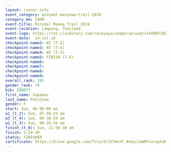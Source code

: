 ```yaml
---
layout: runner-info 
event_category: minimal-meniewa-trail-2019 
category_km: 29KM 
event-title: Minimal Maewa Trail 2019 
event-location: Lampang, Thailand 
event-logo: https://res.cloudinary.com/raceyaya/image/upload/v1569072805/logo/minimal-trail_ktnvsp.jpg 
event-date:  14-Jul-19 
checkpoint-name2: W1 (T-2) 
checkpoint-name3: W3 (T-4) 
checkpoint-name4: W2 (T-3) 
checkpoint-name5: FINISH (T-6) 
checkpoint-name6: 
checkpoint-name7: 
checkpoint-name8: 
checkpoint-name9: 
overall_rank: 191
gender_rank: 74
bib: 290077
first_name: Supamas
last_name: Patchima
gender: F
start: Sun, 06-00-00 am
w1_(t_2): Sun, 07-49-33 am
w3_(t_4): Sun, 09-38-29 am
w2_(t_3): Sun, 08-35-26 am
finish_(t_6): Sun, 11-59-30 am
finish: 5-59-30
status: FINISHER
certificate: https://drive.google.com/file/d/1tTmnYF_Nv6ycIaWMfuxrqshdKbVCQ1AF/view?usp=sharing
---
```

